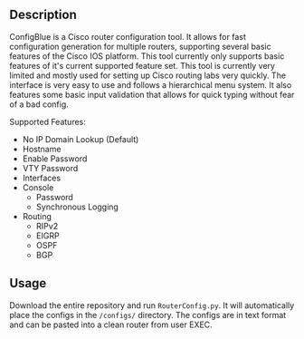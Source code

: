Description
-----------

ConfigBlue is a Cisco router configuration tool. It allows for fast configuration generation for multiple routers, supporting several basic features of the Cisco IOS platform. This tool currently only supports basic features of it's current supported feature set. This tool is currently very limited and mostly used for setting up Cisco routing labs very quickly. The interface is very easy to use and follows a hierarchical menu system. It also features some basic input validation that allows for quick typing without fear of a bad config.

Supported Features:

*   No IP Domain Lookup (Default)
*   Hostname
*   Enable Password
*   VTY Password
*   Interfaces
*   Console 
    *   Password
    *   Synchronous Logging
*   Routing
    *   RIPv2
    *   EIGRP
    *   OSPF
    *   BGP

Usage
-----

Download the entire repository and run `RouterConfig.py`. It will automatically place the configs in the `/configs/` directory. The configs are in text format and can be pasted into a clean router from user EXEC.
